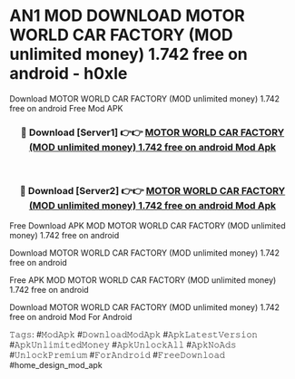 # AN1 MOD DOWNLOAD MOTOR WORLD CAR FACTORY (MOD unlimited money) 1.742 free on android - h0xle
Download MOTOR WORLD CAR FACTORY (MOD unlimited money) 1.742 free on android Free Mod APK

<div align="center">
<h3>🔴 Download [Server1] 👉👉 <a href="https://apk-comot.site?title=MOTOR_WORLD_CAR_FACTORY_(MOD_unlimited_money)_1.742_free_on_android">MOTOR WORLD CAR FACTORY (MOD unlimited money) 1.742 free on android Mod Apk</a></h3><br>

<h3>🔴 Download [Server2] 👉👉 <a href="https://apk-comot.site?title=MOTOR_WORLD_CAR_FACTORY_(MOD_unlimited_money)_1.742_free_on_android">MOTOR WORLD CAR FACTORY (MOD unlimited money) 1.742 free on android Mod Apk</a></h3>
</div>


Free Download APK MOD MOTOR WORLD CAR FACTORY (MOD unlimited money) 1.742 free on android

Download MOTOR WORLD CAR FACTORY (MOD unlimited money) 1.742 free on android 

Free APK MOD MOTOR WORLD CAR FACTORY (MOD unlimited money) 1.742 free on android 

Download MOTOR WORLD CAR FACTORY (MOD unlimited money) 1.742 free on android Mod For Android

𝚃𝚊𝚐𝚜: #𝙼𝚘𝚍𝙰𝚙𝚔 #𝙳𝚘𝚠𝚗𝚕𝚘𝚊𝚍𝙼𝚘𝚍𝙰𝚙𝚔 #𝙰𝚙𝚔𝙻𝚊𝚝𝚎𝚜𝚝𝚅𝚎𝚛𝚜𝚒𝚘𝚗 #𝙰𝚙𝚔𝚄𝚗𝚕𝚒𝚖𝚒𝚝𝚎𝚍𝙼𝚘𝚗𝚎𝚢 #𝙰𝚙𝚔𝚄𝚗𝚕𝚘𝚌𝚔𝙰𝚕𝚕 #𝙰𝚙𝚔𝙽𝚘𝙰𝚍𝚜 #𝚄𝚗𝚕𝚘𝚌𝚔𝙿𝚛𝚎𝚖𝚒𝚞𝚖 #𝙵𝚘𝚛𝙰𝚗𝚍𝚛𝚘𝚒𝚍 #𝙵𝚛𝚎𝚎𝙳𝚘𝚠𝚗𝚕𝚘𝚊𝚍 #home_design_mod_apk